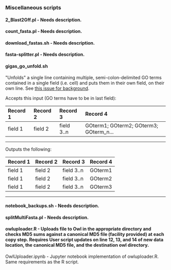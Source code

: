 ### Miscellaneous scripts
#### 2_Blast2Gff.pl - Needs description.

#### count_fasta.pl - Needs description.

#### download_fastas.sh - Needs description.

#### fasta-splitter.pl - Needs description.

#### gigas_go_unfold.sh

"Unfolds" a single line containing multiple, semi-colon-delimited GO terms contained in a single field (i.e. cell) and puts them in their own field, on their own line. See [this issue for background](https://github.com/sr320/LabDocs/issues/654).

Accepts this input (GO terms have to be in last field):

| Record 1| Record 2| Record 3 | Record 4 |
|:--------|:--------|:-----------|:--------------------------------------|
| field 1 | field 2 | field 3..n | GOterm1; GOterm2; GOterm3; GOterm_n...|
 ----------
 
Outputs the following:

| Record 1| Record 2| Record 3 | Record 4 |
|:--------|:--------|:-----------|:--------------------------------------|
| field 1 | field 2 | field 3..n | GOterm1 |
| field 1 | field 2 | field 3..n | GOterm2 |
| field 1 | field 2 | field 3..n | GOterm3 |
------

#### notebook_backups.sh - Needs description.

#### splitMultiFasta.pl - Needs description.

#### owluploader.R - Uploads file to Owl in the appropriate directory and checks MD5 sums against a canonical MD5 file (facility provided) at each copy step. Requires User script updates on line 12, 13, and 14 of new data location, the canonical MD5 file, and the destination owl directory.

OwlUploader.ipynb - Jupyter notebook implementation of owluploader.R. Same requirements as the R script.
